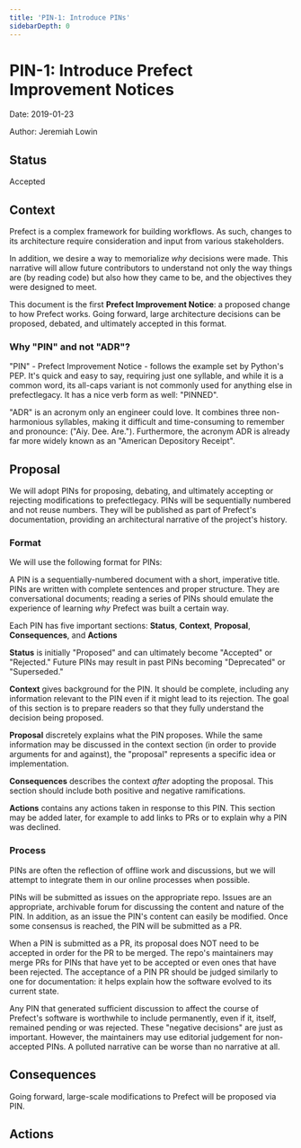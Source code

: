 ```yaml
---
title: 'PIN-1: Introduce PINs'
sidebarDepth: 0
---
```


# PIN-1: Introduce Prefect Improvement Notices

Date: 2019-01-23

Author: Jeremiah Lowin

## Status

Accepted

## Context

Prefect is a complex framework for building workflows. As such, changes to its architecture require consideration and input from various stakeholders.

In addition, we desire a way to memorialize _why_ decisions were made. This narrative will allow future contributors to understand not only the way things are (by reading code) but also how they came to be, and the objectives they were designed to meet.

This document is the first **Prefect Improvement Notice**: a proposed change to how Prefect works. Going forward, large architecture decisions can be proposed, debated, and ultimately accepted in this format.

### Why "PIN" and not "ADR"?

"PIN" - Prefect Improvement Notice - follows the example set by Python's PEP. It's quick and easy to say, requiring just one syllable, and while it is a common word, its all-caps variant is not commonly used for anything else in prefectlegacy. It has a nice verb form as well: "PINNED".

"ADR" is an acronym only an engineer could love. It combines three non-harmonious syllables, making it difficult and time-consuming to remember and pronounce: ("Aiy. Dee. Are."). Furthermore, the acronym ADR is already far more widely known as an "American Depository Receipt".

## Proposal

We will adopt PINs for proposing, debating, and ultimately accepting or rejecting modifications to prefectlegacy. PINs will be sequentially numbered and not reuse numbers. They will be published as part of Prefect's documentation, providing an architectural narrative of the project's history.

### Format

We will use the following format for PINs:

A PIN is a sequentially-numbered document with a short, imperative title. PINs are written with complete sentences and proper structure. They are conversational documents; reading a series of PINs should emulate the experience of learning _why_ Prefect was built a certain way.

Each PIN has five important sections: **Status**, **Context**, **Proposal**, **Consequences**, and **Actions**

**Status** is initially "Proposed" and can ultimately become "Accepted" or "Rejected." Future PINs may result in past PINs becoming "Deprecated" or "Superseded."

**Context** gives background for the PIN. It should be complete, including any information relevant to the PIN even if it might lead to its rejection. The goal of this section is to prepare readers so that they fully understand the decision being proposed.

**Proposal** discretely explains what the PIN proposes. While the same information may be discussed in the context section (in order to provide arguments for and against), the "proposal" represents a specific idea or implementation.

**Consequences** describes the context _after_ adopting the proposal. This section should include both positive and negative ramifications.

**Actions** contains any actions taken in response to this PIN. This section may be added later, for example to add links to PRs or to explain why a PIN was declined.

### Process

PINs are often the reflection of offline work and discussions, but we will attempt to integrate them in our online processes when possible.

PINs will be submitted as issues on the appropriate repo. Issues are an appropriate, archivable forum for discussing the content and nature of the PIN. In addition, as an issue the PIN's content can easily be modified. Once some consensus is reached, the PIN will be submitted as a PR.

When a PIN is submitted as a PR, its proposal does NOT need to be accepted in order for the PR to be merged. The repo's maintainers may merge PRs for PINs that have yet to be accepted or even ones that have been rejected. The acceptance of a PIN PR should be judged similarly to one for documentation: it helps explain how the software evolved to its current state.

Any PIN that generated sufficient discussion to affect the course of Prefect's software is worthwhile to include permanently, even if it, itself, remained pending or was rejected. These "negative decisions" are just as important. However, the maintainers may use editorial judgement for non-accepted PINs. A polluted narrative can be worse than no narrative at all.

## Consequences

Going forward, large-scale modifications to Prefect will be proposed via PIN.

## Actions

